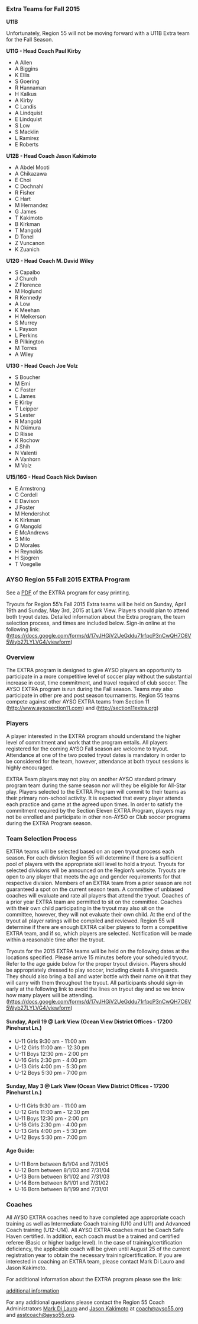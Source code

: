 ### Extra Teams for Fall 2015

<strong>U11B</strong>

Unfortunately, Region 55 will not be moving forward with a U11B Extra team for the Fall Season.


<strong>U11G - Head Coach Paul Kirby</strong>

* A Allen
* A Biggins
* K Ellis
* S Goering
* R Hannaman
* H Kalkus
* A Kirby
* C Landis
* A Lindquist
* E Lindquist
* S Low
* S Macklin
* L Ramirez
* E Roberts



<strong>U12B - Head Coach Jason Kakimoto</strong>

* A Abdel Mooti
* A Chikazawa
* E Choi
* C Dochnahl
* R Fisher
* C Hart
* M Hernandez
* G James
* T Kakimoto
* B Kirkman
* T Mangold
* D Tonel
* Z Vuncanon
* K Zuanich


<strong>U12G - Head Coach M. David Wiley</strong>

* S Capalbo
* J Church
* Z Florence
* M Hoglund
* R Kennedy
* A Low
* K Meehan
* H Melkerson
* S Murrey
* L Payson
* L Perkins
* B Pilkington
* M Torres
* A Wiley


<strong>U13G - Head Coach Joe Volz</strong>

* S Boucher
* M Emi
* C Foster
* L James
* E Kirby
* T Leipper
* S Lester
* R Mangold
* N Okimura
* D Risse
* K Rochow
* J Shih
* N Valenti
* A Vanhorn
* M Volz


<strong>U15/16G - Head Coach Nick Davison</strong>

* E Armstrong
* C Cordell
* E Davison
* J Foster
* M Hendershot
* K Kirkman
* G Mangold
* E McAndrews
* S Milo
* D Morales
* H Reynolds
* H Sjogren
* T Voegelie


### AYSO Region 55 Fall 2015 EXTRA Program

See a [PDF](/extra/EXTRA-2015-revised.pdf) of the EXTRA program for easy printing.

Tryouts for Region 55’s Fall 2015 Extra teams will be held on Sunday, April 19th and Sunday, May 3rd, 2015 at Lark View. Players should plan to attend both tryout dates. Detailed information about the Extra program, the team selection process, and times are included below. Sign-in online at the following link:
(https://docs.google.com/forms/d/17vJHGiV2UeGddu71rfpcP3nCwQH7C6V5Wyb27LYLVG4/viewform)

### Overview

The EXTRA program is designed to give AYSO players an opportunity to participate in a more competitive level of soccer play without the substantial increase in cost, time commitment, and travel required of club soccer.
The AYSO EXTRA program is run during the Fall season. Teams may also participate in other pre and post season tournaments. Region 55 teams compete against other AYSO EXTRA teams from Section 11 (http://www.aysosection11.com) and (http://section11extra.org)

### Players

A player interested in the EXTRA program should understand the higher level of commitment and work that the program entails. All players registered for the coming AYSO Fall season are welcome to tryout. Attendance at one of the two posted tryout dates is mandatory in order to be considered for the team, however, attendance at both tryout sessions is highly encouraged.

EXTRA Team players may not play on another AYSO standard primary program team during the same season nor will they be eligible for All-Star play. Players selected to the EXTRA Program will commit to their teams as their primary non-school activity. It is expected that every player attends each practice and game at the agreed upon times. In order to satisfy the commitment required by the Section Eleven EXTRA Program, players may not be enrolled and participate in other non-AYSO or Club soccer programs during the EXTRA Program season.

### Team Selection Process

EXTRA teams will be selected based on an open tryout process each season. For each division Region 55 will determine if there is a sufficient pool of players with the appropriate skill level to hold a tryout. Tryouts for selected divisions will be announced on the Region’s website. Tryouts are open to any player that meets the age and gender requirements for that respective division. Members of an EXTRA team from a prior season are not guaranteed a spot on the current season team. A committee of unbiased coaches will evaluate and rate all players that attend the tryout. Coaches of a prior year EXTRA team are permitted to sit on the committee. Coaches with their own child participating in the tryout may also sit on the committee, however, they will not evaluate their own child. At the end of the tryout all player ratings will be compiled and reviewed. Region 55 will determine if there are enough EXTRA caliber players to form a competitive EXTRA team, and if so, which players are selected. Notification will be made within a reasonable time after the tryout.

Tryouts for the 2015 EXTRA teams will be held on the following dates at the locations specified. Please arrive 15 minutes before your scheduled tryout. Refer to the age guide below for the proper tryout division. Players should be appropriately dressed to play soccer, including cleats & shinguards. They should also bring a ball and water bottle with their name on it that they will carry with them throughout the tryout. All participants should sign-in early at the following link to avoid the lines on tryout day and so we know how many players will be attending.
(https://docs.google.com/forms/d/17vJHGiV2UeGddu71rfpcP3nCwQH7C6V5Wyb27LYLVG4/viewform)

#### Sunday, April 19 @ Lark View (Ocean View District Offices - 17200 Pinehurst Ln.)

* U-11 Girls	9:30 am - 11:00 am 
* U-12 Girls 11:00 am - 12:30 pm 
* U-11 Boys	12:30 pm - 2:00 pm
* U-16 Girls 2:30 pm - 4:00 pm 
* U-13 Girls 4:00 pm - 5:30 pm 
* U-12 Boys 5:30 pm - 7:00 pm

#### Sunday, May 3 @ Lark View (Ocean View District Offices - 17200 Pinehurst Ln.)

* U-11 Girls	9:30 am - 11:00 am 
* U-12 Girls 11:00 am - 12:30 pm 
* U-11 Boys	12:30 pm - 2:00 pm
* U-16 Girls 2:30 pm - 4:00 pm 
* U-13 Girls 4:00 pm - 5:30 pm 
* U-12 Boys 5:30 pm - 7:00 pm

#### Age Guide:

* U-11 Born between 8/1/04 and 7/31/05
* U-12 Born between 8/1/03 and 7/31/04
* U-13 Born between 8/1/02 and 7/31/03
* U-14 Born between 8/1/01 and 7/31/02
* U-16 Born between 8/1/99 and 7/31/01

### Coaches

All AYSO EXTRA coaches need to have completed age appropriate coach training as well as Intermediate Coach training (U10 and U11) and Advanced Coach training (U12–U14). All AYSO EXTRA coaches must be Coach Safe Haven certified. In addition, each coach must be a trained and certified referee (Basic or higher badge level). In the case of training/certification deficiency, the applicable coach will be given until August 25 of the current registration year to obtain the necessary training/certification. If you are interested in coaching an EXTRA team, please contact Mark Di Lauro and Jason Kakimoto.

For additional information about the EXTRA program please see the link:

[additional information](http://www.ayso.org/For_Families/AYSO_Soccer_Programs/EXTRA.htm#.UzIlQqhdVyU)

For any additional questions please contact the Region 55 Coach Administrators [Mark Di Lauro](mail://coach@ayso55.org) and [Jason Kakimoto](mail://asstcoach@ayso55.org) at coach@ayso55.org and asstcoach@ayso55.org.
